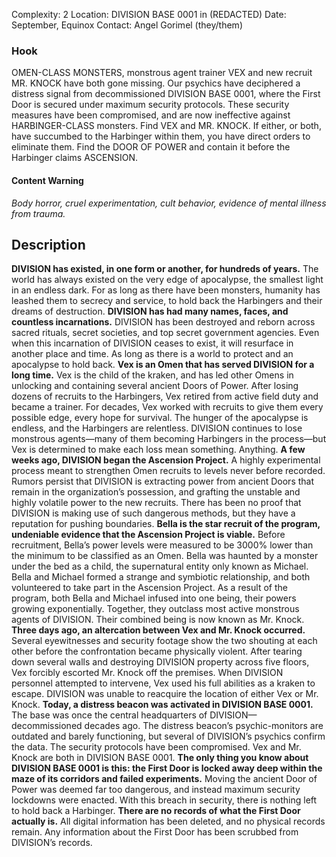 Complexity: 2
Location: DIVISION BASE 0001 in (REDACTED)
Date: September, Equinox
Contact: Angel Gorimel (they/them)
### Hook
OMEN-CLASS MONSTERS, monstrous agent trainer VEX and new recruit MR. KNOCK have both gone missing. Our psychics have deciphered a distress signal from decommissioned DIVISION BASE 0001, where the First Door is secured under maximum security protocols. These security measures have been compromised, and are now ineffective against HARBINGER-CLASS monsters. Find VEX and MR. KNOCK. If either, or both, have succumbed to the Harbinger within them, you have direct orders to eliminate them. Find the DOOR OF POWER and contain it before the Harbinger claims ASCENSION.
#### Content Warning
*Body horror, cruel experimentation, cult behavior, evidence of mental illness from trauma.*
## Description
**DIVISION has existed, in one form or another, for hundreds of years.** The world has always existed on the very edge of apocalypse, the smallest light in an endless dark. For as long as there have been monsters, humanity has leashed them to secrecy and service, to hold back the Harbingers and their dreams of destruction.
**DIVISION has had many names, faces, and countless incarnations.** DIVISION has been destroyed and reborn across sacred rituals, secret societies, and top secret government agencies. Even when this incarnation of DIVISION ceases to exist, it will resurface in another place and time. As long as there is a world to protect and an apocalypse to hold back.
**Vex is an Omen that has served DIVISION for a long time.** Vex is the child of the kraken, and has led other Omens in unlocking and containing several ancient Doors of Power. After losing dozens of recruits to the Harbingers, Vex retired from active field duty and became a trainer. For decades, Vex worked with recruits to give them every possible edge, every hope for survival. The hunger of the apocalypse is endless, and the Harbingers are relentless. DIVISION continues to lose monstrous agents—many of them becoming Harbingers in the process—but Vex is determined to make each loss mean something. Anything.
**A few weeks ago, DIVISION began the Ascension Project.** A highly experimental process meant to strengthen Omen recruits to levels never before recorded. Rumors persist that DIVISION is extracting power from ancient Doors that remain in the organization’s possession, and grafting the unstable and highly volatile power to the new recruits. There has been no proof that DIVISION is making use of such dangerous methods, but they have a reputation for pushing boundaries.
**Bella is the star recruit of the program, undeniable evidence that the Ascension Project is viable.** Before recruitment, Bella’s power levels were measured to be 3000% lower than the minimum to be classified as an Omen. Bella was haunted by a monster under the bed as a child, the supernatural entity only known as Michael. Bella and Michael formed a strange and symbiotic relationship, and both volunteered to take part in the Ascension Project. As a result of the program, both Bella and Michael infused into one being, their powers growing exponentially. Together, they outclass most active monstrous agents of DIVISION. Their combined being is now known as Mr. Knock.
**Three days ago, an altercation between Vex and Mr. Knock occurred.** Several eyewitnesses and security footage show the two shouting at each other before the confrontation became physically violent. After tearing down several walls and destroying DIVISION property across five floors, Vex forcibly escorted Mr. Knock off the premises. When DIVISION personnel attempted to intervene, Vex used his full abilities as a kraken to escape. DIVISION was unable to reacquire the location of either Vex or Mr. Knock.
**Today, a distress beacon was activated in DIVISION BASE 0001.** The base was once the central headquarters of DIVISION—decommissioned decades ago. The distress beacon’s psychic-monitors are outdated and barely functioning, but several of DIVISION’s psychics confirm the data. The security protocols have been compromised. Vex and Mr. Knock are both in DIVISION BASE 0001.
**The only thing you know about DIVISION BASE 0001 is this: the First Door is locked away deep within the maze of its corridors and failed experiments.** Moving the ancient Door of Power was deemed far too dangerous, and instead maximum security lockdowns were enacted. With this breach in security, there is nothing left to hold back a Harbinger.
**There are no records of what the First Door actually is.** All digital information has been deleted, and no physical records remain. Any information about the First Door has been scrubbed from DIVISION’s records.
